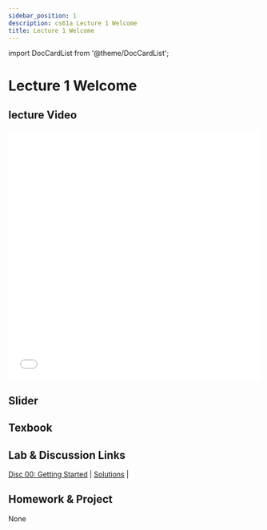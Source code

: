 ```yaml
---
sidebar_position: 1
description: cs61a Lecture 1 Welcome
title: Lecture 1 Welcome
---
```


import DocCardList from '@theme/DocCardList';


# Lecture 1 Welcome
## lecture Video

<iframe src="//player.bilibili.com/player.html?aid=277746636&bvid=BV17c411f78k&cid=1311465503&p=1&high_quality=1&danmaku=0" scrolling="no" border="0" frameborder="no" framespacing="0" allowfullscreen="true" allowfullscreen="allowfullscreen" width="100%" height="500" scrolling="no" frameborder="0" sandbox="allow-top-navigation allow-same-origin allow-forms allow-scripts"> </iframe>

## Slider

## Texbook


## Lab & Discussion Links
[Disc 00: Getting Started](../ldis/disc00.md) | [Solutions](../ldis/sol-disc00.md) | 

## Homework & Project
None


<DocCardList />

